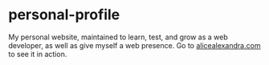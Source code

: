 # personal-profile
My personal website, maintained to learn, test, and grow as a web developer, as well as give myself a web presence.
Go to [alicealexandra.com](alicealexandra.com) to see it in action.
